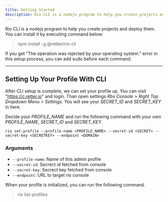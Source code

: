 ```yaml
---
title: Getting Started
description: Rio CLI is a nodejs program to help you create projects and deploy them.
---
```


Rio CLI is a nodejs program to help you create projects and deploy them.
You can install it by executing command below:

> npm install -g @retter/rio-cli

If you get "The operation was rejected by your operating system." error in this setup process, you can add sudo before each command.

---

## Setting Up Your Profile With CLI

After CLI setup is complete, we can set your profile up. You can visit "https://c.retter.io" and login.
Than open settings *Rbs Console* > *Right Top Dropdown Menu* > *Settings*.
You will see your *SECRET_ID* and *SECRET_KEY* in here.

Decide your *PROFILE_NAME* and run the following command with your own *PROFILE_NAME*, *SECRET_ID* and *SECRET_KEY*.

```shell
rio set-profile --profile-name <PROFILE_NAME> --secret-id <SECRET> --secret-key <SECRETKEY> --endpoint <DOMAIN>
```

### Arguments

* `--profile-name`: Name of this admin profile
* `--secret-id`: Secrect id fetched from console
* `--secret-key`: Secrect key fetched from console
* `--endpoint`: URL to target rio console

When your profile is initialized, you can run the following command.

> rio list-profiles
